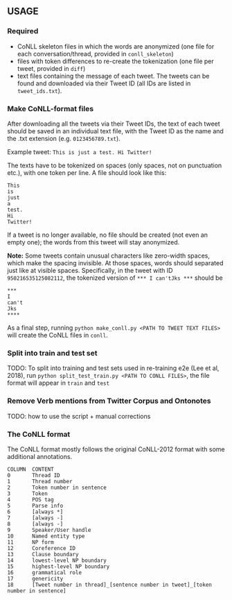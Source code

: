 ## USAGE

### Required
- CoNLL skeleton files in which the words are anonymized (one file for each conversation/thread, provided in ``conll_skeleton``)
- files with token differences to re-create the tokenization (one file per tweet, provided in ``diff``)
- text files containing the message of each tweet. The tweets can be found and downloaded via their Tweet ID (all IDs are listed in ``tweet_ids.txt``).

### Make CoNLL-format files

After downloading all the tweets via their Tweet IDs, the text of each tweet should be saved in an individual text file, with the Tweet ID as the name and the .txt extension (e.g. ``0123456789.txt``).

 Example tweet: ``This is just a test. Hi Twitter!``

The texts have to be tokenized on spaces (only spaces, not on punctuation etc.), with one token per line. A file should look like this:

 ```
 This
 is
 just
 a
 test.
 Hi
 Twitter!
 ```

If a tweet is no longer available, no file should be created (not even an empty one); the words from this tweet will stay anonymized.

**Note:** Some tweets contain unusual characters like zero-width spaces, which make the spacing invisible. At those spaces, words should separated just like at visible spaces.
Specifically, in the tweet with ID ``950216535125082112``, the tokenized version of ``*** I can'tJks ***`` should be

```
***
I
can't
Jks
****
```

As a final step, running ``python make_conll.py <PATH TO TWEET TEXT FILES>`` will create the CoNLL files in ``conll``.


### Split into train and test set

TODO: To split into training and test sets used in re-training e2e (Lee et al, 2018), run ``python split_test_train.py <PATH TO CONLL FILES>``, the file format will appear in ``train`` and ``test``

### Remove Verb mentions from Twitter Corpus and Ontonotes

TODO: how to use the script + manual corrections

### The CoNLL format

The CoNLL format mostly follows the original CoNLL-2012 format with some additional annotations.

```
COLUMN	CONTENT
0 		Thread ID
1 		Thread number
2 		Token number in sentence
3 		Token
4 		POS tag
5 		Parse info
6 		[always *]
7 		[always -]
8 		[always -]
9 		Speaker/User handle
10		Named entity type
11		NP form
12		Coreference ID
13		Clause boundary
14		lowest-level NP boundary
15		highest-level NP boundary
16		grammatical role
17		genericity
18		[Tweet number in thread]_[sentence number in tweet]_[token number in sentence]
```
